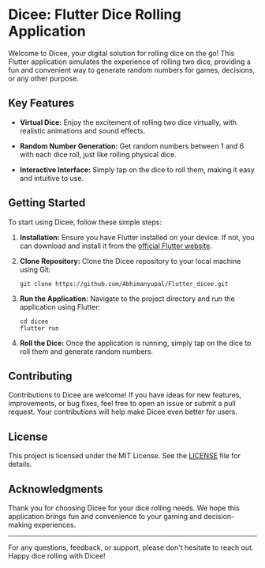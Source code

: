 # Dicee: Flutter Dice Rolling Application

Welcome to Dicee, your digital solution for rolling dice on the go! This Flutter application simulates the experience of rolling two dice, providing a fun and convenient way to generate random numbers for games, decisions, or any other purpose.

## Key Features

- **Virtual Dice:** Enjoy the excitement of rolling two dice virtually, with realistic animations and sound effects.

- **Random Number Generation:** Get random numbers between 1 and 6 with each dice roll, just like rolling physical dice.

- **Interactive Interface:** Simply tap on the dice to roll them, making it easy and intuitive to use.

## Getting Started

To start using Dicee, follow these simple steps:

1. **Installation:** Ensure you have Flutter installed on your device. If not, you can download and install it from the [official Flutter website](https://flutter.dev/docs/get-started/install).

2. **Clone Repository:** Clone the Dicee repository to your local machine using Git:

    ```
    git clone https://github.com/Abhimanyupal/Flutter_dicee.git
    ```

3. **Run the Application:** Navigate to the project directory and run the application using Flutter:

    ```
    cd dicee
    flutter run
    ```

4. **Roll the Dice:** Once the application is running, simply tap on the dice to roll them and generate random numbers.

## Contributing

Contributions to Dicee are welcome! If you have ideas for new features, improvements, or bug fixes, feel free to open an issue or submit a pull request. Your contributions will help make Dicee even better for users.

## License

This project is licensed under the MIT License. See the [LICENSE](LICENSE) file for details.

## Acknowledgments

Thank you for choosing Dicee for your dice rolling needs. We hope this application brings fun and convenience to your gaming and decision-making experiences.

---

For any questions, feedback, or support, please don't hesitate to reach out. Happy dice rolling with Dicee!
